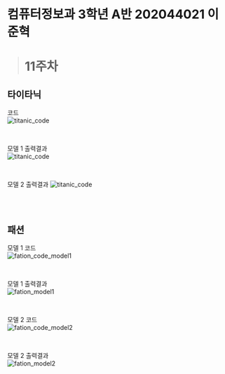 # **컴퓨터정보과 3학년 A반 202044021 이준혁**


> # **11주차**

## 타이타닉

코드  
![titanic_code](/readme_image/titanic_code.png)  

<br>

모델 1 출력결과  
![titanic_code](/readme_image/titanic_code.png)  

<br>

모델 2 출력결과
![titanic_code](/readme_image/titanic_code.png)  

<br>
<br>

## 패션

모델 1 코드  
![fation_code_model1](/readme_image/fation_code_model1.png)  

<br>

모델 1 출력결과  
![fation_model1](/readme_image/fation_model1.png)  

<br>

모델 2 코드  
![fation_code_model2](/readme_image/fation_code_model2.png)  

<br>

모델 2 출력결과  
![fation_model2](/readme_image/fation_model2.png)  